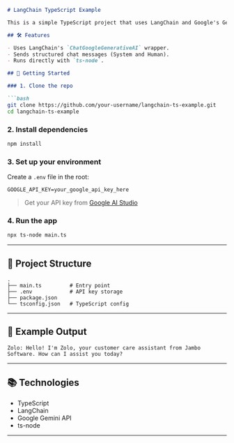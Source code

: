 
````markdown
# LangChain TypeScript Example

This is a simple TypeScript project that uses LangChain and Google's Gemini (via `ChatGoogleGenerativeAI`) to simulate a customer care assistant.

## 🛠️ Features

- Uses LangChain's `ChatGoogleGenerativeAI` wrapper.
- Sends structured chat messages (System and Human).
- Runs directly with `ts-node`.

## 🚀 Getting Started

### 1. Clone the repo

```bash
git clone https://github.com/your-username/langchain-ts-example.git
cd langchain-ts-example
````

### 2. Install dependencies

```bash
npm install
```

### 3. Set up your environment

Create a `.env` file in the root:

```
GOOGLE_API_KEY=your_google_api_key_here
```

> Get your API key from [Google AI Studio](https://makersuite.google.com/app/apikey)

### 4. Run the app

```bash
npx ts-node main.ts
```

---

## 📁 Project Structure

```
.
├── main.ts         # Entry point
├── .env            # API key storage
├── package.json
└── tsconfig.json   # TypeScript config
```

---

## 📄 Example Output

```
Zolo: Hello! I'm Zolo, your customer care assistant from Jambo Software. How can I assist you today?
```

---

## 📚 Technologies

* TypeScript
* LangChain
* Google Gemini API
* ts-node

---

